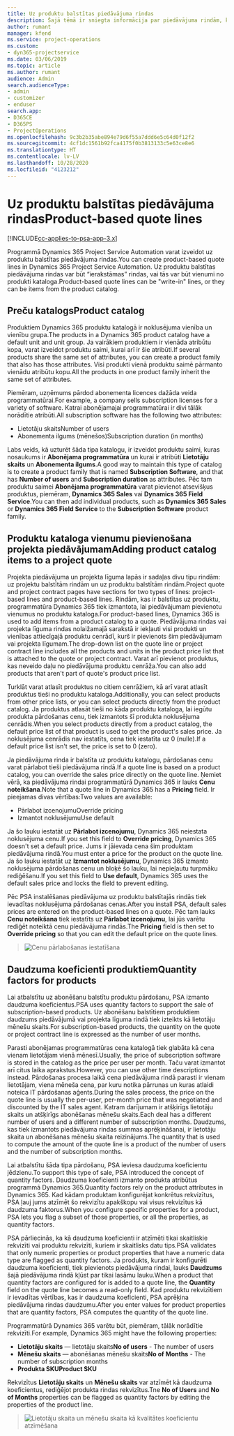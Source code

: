 ```yaml
---
title: Uz produktu balstītas piedāvājuma rindas
description: Šajā tēmā ir sniegta informācija par piedāvājuma rindām, kuras ir balstītas uz produktu.
author: rumant
manager: kfend
ms.service: project-operations
ms.custom:
- dyn365-projectservice
ms.date: 03/06/2019
ms.topic: article
ms.author: rumant
audience: Admin
search.audienceType:
- admin
- customizer
- enduser
search.app:
- D365CE
- D365PS
- ProjectOperations
ms.openlocfilehash: 9c3b2b35abe894e79d6f55a7ddd6e5c64d0f12f2
ms.sourcegitcommit: 4cf1dc1561b92fca4175f0b3813133c5e63ce8e6
ms.translationtype: HT
ms.contentlocale: lv-LV
ms.lasthandoff: 10/28/2020
ms.locfileid: "4123212"
---
```

# <a name="product-based-quote-lines"></a><span data-ttu-id="1b6b9-103">Uz produktu balstītas piedāvājuma rindas</span><span class="sxs-lookup"><span data-stu-id="1b6b9-103">Product-based quote lines</span></span>

[!INCLUDE[cc-applies-to-psa-app-3.x](../includes/cc-applies-to-psa-app-3x.md)]


<span data-ttu-id="1b6b9-104">Programmā Dynamics 365 Project Service Automation varat izveidot uz produktu balstītas piedāvājuma rindas.</span><span class="sxs-lookup"><span data-stu-id="1b6b9-104">You can create product-based quote lines in Dynamics 365 Project Service Automation.</span></span> <span data-ttu-id="1b6b9-105">Uz produktu balstītas piedāvājuma rindas var būt “ierakstāmas” rindas, vai tās var būt vienumi no produkti kataloga.</span><span class="sxs-lookup"><span data-stu-id="1b6b9-105">Product-based quote lines can be "write-in" lines, or they can be items from the product catalog.</span></span>

## <a name="product-catalog"></a><span data-ttu-id="1b6b9-106">Preču katalogs</span><span class="sxs-lookup"><span data-stu-id="1b6b9-106">Product catalog</span></span>

<span data-ttu-id="1b6b9-107">Produktiem Dynamics 365 produktu katalogā ir noklusējuma vienība un vienību grupa.</span><span class="sxs-lookup"><span data-stu-id="1b6b9-107">The products in a Dynamics 365 product catalog have a default unit and unit group.</span></span> <span data-ttu-id="1b6b9-108">Ja vairākiem produktiem ir vienāda atribūtu kopa, varat izveidot produktu saimi, kurai arī ir šie atribūti.</span><span class="sxs-lookup"><span data-stu-id="1b6b9-108">If several products share the same set of attributes, you can create a product family that also has those attributes.</span></span> <span data-ttu-id="1b6b9-109">Visi produkti vienā produktu saimē pārmanto vienādu atribūtu kopu.</span><span class="sxs-lookup"><span data-stu-id="1b6b9-109">All the products in one product family inherit the same set of attributes.</span></span>

<span data-ttu-id="1b6b9-110">Piemēram, uzņēmums pārdod abonementa licences dažāda veida programmatūrai.</span><span class="sxs-lookup"><span data-stu-id="1b6b9-110">For example, a company sells subscription licenses for a variety of software.</span></span> <span data-ttu-id="1b6b9-111">Katrai abonējamajai programmatūrai ir divi tālāk norādītie atribūti.</span><span class="sxs-lookup"><span data-stu-id="1b6b9-111">All subscription software has the following two attributes:</span></span>

- <span data-ttu-id="1b6b9-112">Lietotāju skaits</span><span class="sxs-lookup"><span data-stu-id="1b6b9-112">Number of users</span></span> 
- <span data-ttu-id="1b6b9-113">Abonementa ilgums (mēnešos)</span><span class="sxs-lookup"><span data-stu-id="1b6b9-113">Subscription duration (in months)</span></span>

<span data-ttu-id="1b6b9-114">Labs veids, kā uzturēt šāda tipa katalogu, ir izveidot produktu saimi, kuras nosaukums ir **Abonējama programmatūra** un kurai ir atribūti **Lietotāju skaits** un **Abonementa ilgums**.</span><span class="sxs-lookup"><span data-stu-id="1b6b9-114">A good way to maintain this type of catalog is to create a product family that is named **Subscription Software**, and that has **Number of users** and **Subscription duration** as attributes.</span></span> <span data-ttu-id="1b6b9-115">Pēc tam produktu saimei **Abonējama programmatūra** varat pievienot atsevišķus produktus, piemēram, **Dynamics 365 Sales** vai **Dynamics 365 Field Service**.</span><span class="sxs-lookup"><span data-stu-id="1b6b9-115">You can then add individual products, such as **Dynamics 365 Sales** or **Dynamics 365 Field Service** to the **Subscription Software** product family.</span></span>

## <a name="adding-product-catalog-items-to-a-project-quote"></a><span data-ttu-id="1b6b9-116">Produktu kataloga vienumu pievienošana projekta piedāvājumam</span><span class="sxs-lookup"><span data-stu-id="1b6b9-116">Adding product catalog items to a project quote</span></span>

<span data-ttu-id="1b6b9-117">Projekta piedāvājuma un projekta līguma lapās ir sadaļas divu tipu rindām: uz projektu balstītām rindām un uz produktu balstītām rindām.</span><span class="sxs-lookup"><span data-stu-id="1b6b9-117">Project quote and project contract pages have sections for two types of lines: project-based lines and product-based lines.</span></span> <span data-ttu-id="1b6b9-118">Rindām, kas ir balstītas uz produktu, programmatūra Dynamics 365 tiek izmantota, lai piedāvājumam pievienotu vienumus no produktu kataloga.</span><span class="sxs-lookup"><span data-stu-id="1b6b9-118">For product-based lines, Dynamics 365 is used to add items from a product catalog to a quote.</span></span> <span data-ttu-id="1b6b9-119">Piedāvājuma rindas vai projekta līguma rindas nolaižamajā sarakstā ir iekļauti visi produkti un vienības attiecīgajā produktu cenrādī, kurš ir pievienots šim piedāvājumam vai projekta līgumam.</span><span class="sxs-lookup"><span data-stu-id="1b6b9-119">The drop-down list on the quote line or project contract line includes all the products and units in the product price list that is attached to the quote or project contract.</span></span> <span data-ttu-id="1b6b9-120">Varat arī pievienot produktus, kas neveido daļu no piedāvājuma produktu cenrāža.</span><span class="sxs-lookup"><span data-stu-id="1b6b9-120">You can also add products that aren't part of quote's product price list.</span></span>

<span data-ttu-id="1b6b9-121">Turklāt varat atlasīt produktus no citiem cenrāžiem, kā arī varat atlasīt produktus tieši no produktu kataloga.</span><span class="sxs-lookup"><span data-stu-id="1b6b9-121">Additionally, you can select products from other price lists, or you can select products directly from the product catalog.</span></span> <span data-ttu-id="1b6b9-122">Ja produktus atlasāt tieši no kāda produktu kataloga, lai iegūtu produkta pārdošanas cenu, tiek izmantots šī produkta noklusējuma cenrādis.</span><span class="sxs-lookup"><span data-stu-id="1b6b9-122">When you select products directly from a product catalog, the default price list of that product is used to get the product's sales price.</span></span> <span data-ttu-id="1b6b9-123">Ja noklusējuma cenrādis nav iestatīts, cena tiek iestatīta uz 0 (nulle).</span><span class="sxs-lookup"><span data-stu-id="1b6b9-123">If a default price list isn't set, the price is set to 0 (zero).</span></span>

<span data-ttu-id="1b6b9-124">Ja piedāvājuma rinda ir balstīta uz produktu katalogu, pārdošanas cenu varat pārlabot tieši piedāvājuma rindā.</span><span class="sxs-lookup"><span data-stu-id="1b6b9-124">If a quote line is based on a product catalog, you can override the sales price directly on the quote line.</span></span> <span data-ttu-id="1b6b9-125">Ņemiet vērā, ka piedāvājuma rindai programmatūrā Dynamics 365 ir lauks **Cenu noteikšana**.</span><span class="sxs-lookup"><span data-stu-id="1b6b9-125">Note that a quote line in Dynamics 365 has a **Pricing** field.</span></span> <span data-ttu-id="1b6b9-126">Ir pieejamas divas vērtības:</span><span class="sxs-lookup"><span data-stu-id="1b6b9-126">Two values are available:</span></span>

- <span data-ttu-id="1b6b9-127">Pārlabot izcenojumu</span><span class="sxs-lookup"><span data-stu-id="1b6b9-127">Override pricing</span></span>  
- <span data-ttu-id="1b6b9-128">Izmantot noklusējumu</span><span class="sxs-lookup"><span data-stu-id="1b6b9-128">Use default</span></span>

<span data-ttu-id="1b6b9-129">Ja šo lauku iestatāt uz **Pārlabot izcenojumu**, Dynamics 365 neiestata noklusējuma cenu.</span><span class="sxs-lookup"><span data-stu-id="1b6b9-129">If you set this field to **Override pricing**, Dynamics 365 doesn't set a default price.</span></span> <span data-ttu-id="1b6b9-130">Jums ir jāievada cena šim produktam piedāvājuma rindā.</span><span class="sxs-lookup"><span data-stu-id="1b6b9-130">You must enter a price for the product on the quote line.</span></span> <span data-ttu-id="1b6b9-131">Ja šo lauku iestatāt uz **Izmantot noklusējumu**, Dynamics 365 izmanto noklusējuma pārdošanas cenu un bloķē šo lauku, lai nepieļautu turpmāku rediģēšanu.</span><span class="sxs-lookup"><span data-stu-id="1b6b9-131">If you set this field to **Use default**, Dynamics 365 uses the default sales price and locks the field to prevent editing.</span></span>

<span data-ttu-id="1b6b9-132">Pēc PSA instalēšanas piedāvājuma uz produktu balstītajās rindās tiek ievadītas noklusējuma pārdošanas cenas.</span><span class="sxs-lookup"><span data-stu-id="1b6b9-132">After you install PSA, default sales prices are entered on the product-based lines on a quote.</span></span> <span data-ttu-id="1b6b9-133">Pēc tam lauks **Cenu noteikšana** tiek iestatīts uz **Pārlabot izcenojumu**, lai jūs varētu rediģēt noteiktā cenu piedāvājuma rindās.</span><span class="sxs-lookup"><span data-stu-id="1b6b9-133">The **Pricing** field is then set to **Override pricing** so that you can edit the default price on the quote lines.</span></span>

> ![Cenu pārlabošanas iestatīšana](media/basic-guide-10.png)
 
## <a name="quantity-factors-for-products"></a><span data-ttu-id="1b6b9-135">Daudzuma koeficienti produktiem</span><span class="sxs-lookup"><span data-stu-id="1b6b9-135">Quantity factors for products</span></span>

<span data-ttu-id="1b6b9-136">Lai atbalstītu uz abonēšanu balstītu produktu pārdošanu, PSA izmanto daudzuma koeficientus.</span><span class="sxs-lookup"><span data-stu-id="1b6b9-136">PSA uses quantity factors to support the sale of subscription-based products.</span></span> <span data-ttu-id="1b6b9-137">Uz abonēšanu balstītiem produktiem daudzums piedāvājumā vai projekta līguma rindā tiek izteikts kā lietotāju mēnešu skaits.</span><span class="sxs-lookup"><span data-stu-id="1b6b9-137">For subscription-based products, the quantity on the quote or project contract line is expressed as the number of user months.</span></span>

<span data-ttu-id="1b6b9-138">Parasti abonējamas programmatūras cena katalogā tiek glabāta kā cena vienam lietotājam vienā mēnesī.</span><span class="sxs-lookup"><span data-stu-id="1b6b9-138">Usually, the price of subscription software is stored in the catalog as the price per user per month.</span></span> <span data-ttu-id="1b6b9-139">Taču varat izmantot arī citus laika aprakstus.</span><span class="sxs-lookup"><span data-stu-id="1b6b9-139">However, you can use other time descriptions instead.</span></span> <span data-ttu-id="1b6b9-140">Pārdošanas procesa laikā cena piedāvājuma rindā parasti ir vienam lietotājam, viena mēneša cena, par kuru notika pārrunas un kuras atlaidi noteica IT pārdošanas aģents.</span><span class="sxs-lookup"><span data-stu-id="1b6b9-140">During the sales process, the price on the quote line is usually the per-user, per-month price that was negotiated and discounted by the IT sales agent.</span></span> <span data-ttu-id="1b6b9-141">Katram darījumam ir atšķirīgs lietotāju skaits un atšķirīgs abonēšanas mēnešu skaits.</span><span class="sxs-lookup"><span data-stu-id="1b6b9-141">Each deal has a different number of users and a different number of subscription months.</span></span> <span data-ttu-id="1b6b9-142">Daudzums, kas tiek izmantots piedāvājuma rindas summas aprēķināšanai, ir lietotāju skaita un abonēšanas mēnešu skaita reizinājums.</span><span class="sxs-lookup"><span data-stu-id="1b6b9-142">The quantity that is used to compute the amount of the quote line is a product of the number of users and the number of subscription months.</span></span>

<span data-ttu-id="1b6b9-143">Lai atbalstītu šāda tipa pārdošanu, PSA ieviesa daudzuma koeficientu jēdzienu.</span><span class="sxs-lookup"><span data-stu-id="1b6b9-143">To support this type of sale, PSA introduced the concept of quantity factors.</span></span> <span data-ttu-id="1b6b9-144">Daudzuma koeficienti izmanto produkta atribūtus programmā Dynamics 365.</span><span class="sxs-lookup"><span data-stu-id="1b6b9-144">Quantity factors rely on the product attributes in Dynamics 365.</span></span> <span data-ttu-id="1b6b9-145">Kad kādam produktam konfigurējat konkrētus rekvizītus, PSA ļauj jums atzīmēt šo rekvizītu apakškopu vai visus rekvizītus kā daudzuma faktorus.</span><span class="sxs-lookup"><span data-stu-id="1b6b9-145">When you configure specific properties for a product, PSA lets you flag a subset of those properties, or all the properties, as quantity factors.</span></span>

<span data-ttu-id="1b6b9-146">PSA pārliecinās, ka kā daudzuma koeficienti ir atzīmēti tikai skaitliskie rekvizīti vai produktu rekvizīti, kuriem ir skaitlisks datu tips.</span><span class="sxs-lookup"><span data-stu-id="1b6b9-146">PSA validates that only numeric properties or product properties that have a numeric data type are flagged as quantity factors.</span></span> <span data-ttu-id="1b6b9-147">Ja produkts, kuram ir konfigurēti daudzuma koeficienti, tiek pievienots piedāvājuma rindai, lauks **Daudzums** šajā piedāvājuma rindā kļūst par tikai lasāmu lauku.</span><span class="sxs-lookup"><span data-stu-id="1b6b9-147">When a product that quantity factors are configured for is added to a quote line, the **Quantity** field on the quote line becomes a read-only field.</span></span> <span data-ttu-id="1b6b9-148">Kad produktu rekvizītiem ir ievadītas vērtības, kas ir daudzuma koeficienti, PSA aprēķina piedāvājuma rindas daudzumu.</span><span class="sxs-lookup"><span data-stu-id="1b6b9-148">After you enter values for product properties that are quantity factors, PSA computes the quantity of the quote line.</span></span>

<span data-ttu-id="1b6b9-149">Programmatūrā Dynamics 365 varētu būt, piemēram, tālāk norādītie rekvizīti.</span><span class="sxs-lookup"><span data-stu-id="1b6b9-149">For example, Dynamics 365 might have the following properties:</span></span> 

- <span data-ttu-id="1b6b9-150">**Lietotāju skaits** — lietotāju skaits</span><span class="sxs-lookup"><span data-stu-id="1b6b9-150">**No of users** - The number of users</span></span> 
- <span data-ttu-id="1b6b9-151">**Mēnešu skaits** — abonēšanas mēnešu skaits</span><span class="sxs-lookup"><span data-stu-id="1b6b9-151">**No of Months** - The number of subscription months</span></span>
- <span data-ttu-id="1b6b9-152">**Produkta SKU**</span><span class="sxs-lookup"><span data-stu-id="1b6b9-152">**Product SKU**</span></span> 

<span data-ttu-id="1b6b9-153">Rekvizītus **Lietotāju skaits** un **Mēnešu skaits** var atzīmēt kā daudzuma koeficientus, rediģējot produkta rindas rekvizītus.</span><span class="sxs-lookup"><span data-stu-id="1b6b9-153">Tne **No of Users** and **No of Months** properties can be flagged as quantity factors by editing the properties of the product line.</span></span> 

> ![Lietotāju skaita un mēnešu skaita kā kvalitātes koeficientu atzīmēšana](media/basic-guide-11.png)
 
